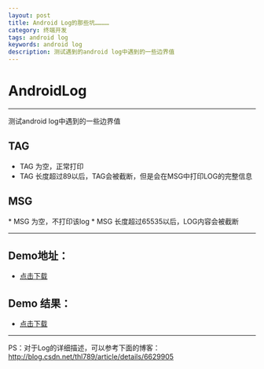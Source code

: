 ```yaml
---
layout: post
title: Android Log的那些坑…………
category: 终端开发
tags: android log
keywords: android log 
description: 测试遇到的android log中遇到的一些边界值
---
```

# AndroidLog

* * *

测试android log中遇到的一些边界值

## TAG

*   TAG 为空，正常打印
*   TAG 长度超过89以后，TAG会被截断，但是会在MSG中打印LOG的完整信息

## MSG

<!--more--> * MSG 为空，不打印该log * MSG 长度超过65535以后，LOG内容会被截断

* * *

## Demo地址：

*   [点击下载][1]

## Demo 结果：

*   [点击下载][2]

* * *

PS：对于Log的详细描述，可以参考下面的博客：http://blog.csdn.net/thl789/article/details/6629905

 [1]: https://github.com/bihe0832/Sharing/tree/master/lesson_5
 [2]: http://bihe0832-wordpress.stor.sinaapp.com/uploads/2014/01/log